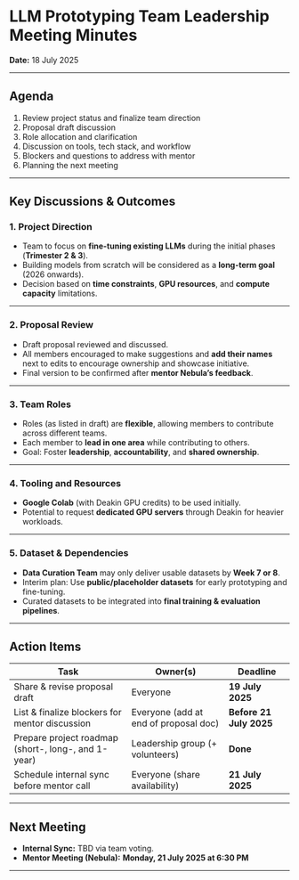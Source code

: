 # LLM Prototyping Team Leadership Meeting Minutes  
**Date:** 18 July 2025  

---

## **Agenda**  
1. Review project status and finalize team direction  
2. Proposal draft discussion  
3. Role allocation and clarification  
4. Discussion on tools, tech stack, and workflow  
5. Blockers and questions to address with mentor  
6. Planning the next meeting  

---

## **Key Discussions & Outcomes**  

### **1. Project Direction**  
- Team to focus on **fine-tuning existing LLMs** during the initial phases (**Trimester 2 & 3**).  
- Building models from scratch will be considered as a **long-term goal** (2026 onwards).  
- Decision based on **time constraints**, **GPU resources**, and **compute capacity** limitations.  

---

### **2. Proposal Review**  
- Draft proposal reviewed and discussed.  
- All members encouraged to make suggestions and **add their names** next to edits to encourage ownership and showcase initiative.  
- Final version to be confirmed after **mentor Nebula’s feedback**.  

---

### **3. Team Roles**  
- Roles (as listed in draft) are **flexible**, allowing members to contribute across different teams.  
- Each member to **lead in one area** while contributing to others.  
- Goal: Foster **leadership**, **accountability**, and **shared ownership**.  

---

### **4. Tooling and Resources**  
- **Google Colab** (with Deakin GPU credits) to be used initially.  
- Potential to request **dedicated GPU servers** through Deakin for heavier workloads.  

---

### **5. Dataset & Dependencies**  
- **Data Curation Team** may only deliver usable datasets by **Week 7 or 8**.  
- Interim plan: Use **public/placeholder datasets** for early prototyping and fine-tuning.  
- Curated datasets to be integrated into **final training & evaluation pipelines**.  

---

## **Action Items**  

| Task | Owner(s) | Deadline |  
|------|----------|----------|  
| Share & revise proposal draft | Everyone | **19 July 2025** |  
| List & finalize blockers for mentor discussion | Everyone (add at end of proposal doc) | **Before 21 July 2025** |  
| Prepare project roadmap (short-, long-, and 1-year) | Leadership group (+ volunteers) | **Done** |  
| Schedule internal sync before mentor call | Everyone (share availability) | **21 July 2025** |  

---

## **Next Meeting**  
- **Internal Sync:** TBD via team voting.  
- **Mentor Meeting (Nebula):** **Monday, 21 July 2025 at 6:30 PM**  

---
